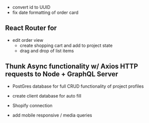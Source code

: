 - convert id to UUID
- fix date formatting of order card

## React Router for 
- edit order view
  - create shopping cart and add to project state
  - drag and drop of list items


## Thunk Async functionality w/ Axios HTTP requests to Node + GraphQL Server
- PostGres database for full CRUD functionality of project profiles
- create client database for auto fill
- Shopify connection

- add mobile responsive / media queries